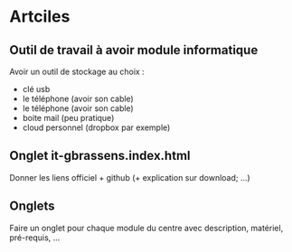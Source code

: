 # Artciles

## Outil de travail à avoir module informatique
Avoir un outil de stockage au choix :

- clé usb
- le téléphone (avoir son cable)
- le téléphone (avoir son cable)
- boite mail (peu pratique)
- cloud personnel (dropbox par exemple)

## Onglet it-gbrassens.index.html

Donner les liens officiel + github (+ explication sur download; ...)

## Onglets

Faire un onglet pour chaque module du centre avec description, matériel, pré-requis, ...